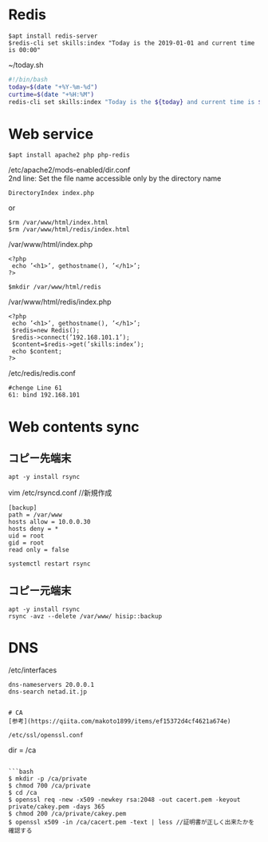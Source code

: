 # Redis
```
$apt install redis-server
$redis-cli set skills:index "Today is the 2019-01-01 and current time is 00:00"
```

~/today.sh
```bash:today.sh
#!/bin/bash
today=$(date "+%Y-%m-%d")
curtime=$(date "+%H:%M")
redis-cli set skills:index "Today is the ${today} and current time is ${curtime}"
```

# Web service
```
$apt install apache2 php php-redis
```

/etc/apache2/mods-enabled/dir.conf  
2nd line: Set the file name accessible only by the directory name
  ```
  DirectoryIndex index.php
  ```
or  
```
$rm /var/www/html/index.html
$rm /var/www/html/redis/index.html
```
  
/var/www/html/index.php

```php:index.php
<?php
 echo ’<h1>’, gethostname(), ’</h1>’;
?>
```

```
$mkdir /var/www/html/redis
```

/var/www/html/redis/index.php

```php:index.php
<?php
 echo ’<h1>’, gethostname(), ’</h1>’;
 $redis=new Redis();
 $redis->connect(’192.168.101.1’);
 $content=$redis->get(’skills:index’);
 echo $content;
?>
```

/etc/redis/redis.conf

```
#chenge Line 61
61: bind 192.168.101
```

# Web contents sync
## コピー先端末
```
apt -y install rsync
```
vim /etc/rsyncd.conf //新規作成
```
[backup]
path = /var/www
hosts allow = 10.0.0.30
hosts deny = *
uid = root
gid = root
read only = false
```
```
systemctl restart rsync
```

## コピー元端末
```
apt -y install rsync
rsync -avz --delete /var/www/ hisip::backup
```
# DNS  

/etc/interfaces
```
dns-nameservers 20.0.0.1
dns-search netad.it.jp


# CA  
[参考](https://qiita.com/makoto1899/items/ef15372d4cf4621a674e)  

/etc/ssl/openssl.conf
```
dir = /ca
```

```bash
$ mkdir -p /ca/private
$ chmod 700 /ca/private
$ cd /ca
$ openssl req -new -x509 -newkey rsa:2048 -out cacert.pem -keyout private/cakey.pem -days 365
$ chmod 200 /ca/private/cakey.pem
$ openssl x509 -in /ca/cacert.pem -text | less //証明書が正しく出来たかを確認する
```

